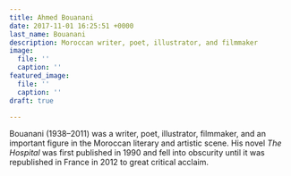 ```yaml
---
title: Ahmed Bouanani
date: 2017-11-01 16:25:51 +0000
last_name: Bouanani
description: Moroccan writer, poet, illustrator, and filmmaker
image:
  file: ''
  caption: ''
featured_image:
  file: ''
  caption: ''
draft: true

---
```

Bouanani (1938–2011) was a writer, poet, illustrator, filmmaker, and an important figure in the Moroccan literary and artistic scene. His novel _The Hospital_ was first published in 1990 and fell into obscurity until it was republished in France in 2012 to great critical acclaim.